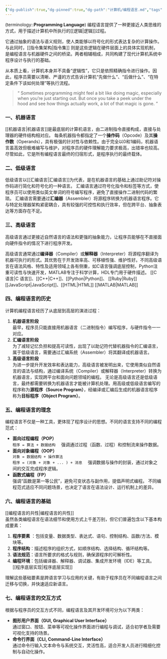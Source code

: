 ```yaml
---
{"dg-publish":true,"dg-pinned":true,"dg-path":"计算机/编程语言.md","tags":["Programming"],"permalink":"/计算机/编程语言/","pinned":true,"dgPassFrontmatter":true,"noteIcon":"","created":"2024-05-21T15:20:28.000+08:00","updated":"2025-05-01T23:28:18.481+08:00"}
---
```



(terminology::**Programming Language**)
编程语言提供了一种更接近人类思维的方式，用于描述计算机中所执行的[[逻辑\|逻辑]]过程。

它通过抽象的语法与语义规则，使人类能够以符号化的形式表达复杂的计算操作。与此同时，[[指令集架构\|指令集]] 则是这些逻辑在硬件层面上的具体实现机制，是编程语言与机器硬件之间的桥梁。两者相辅相成，共同构建了现代计算机系统中程序设计与执行的基础。

从本质上看，计算机本身并不具备“逻辑性”，它只是依照精确指令进行操作。因此，程序员需要以清晰、严谨的方式告诉计算机“先做什么”、“后做什么”、“在特定条件下该如何处理”等执行流程。

>“ Sometimes programming might feel a bit like doing magic, especially when you’re just starting out. But once you take a peek under the hood and see how things actually work, a lot of that magic is gone.  ”

### 一、机器语言
[[机器语言\|机器语言]]是最底层的计算机语言，由二进制指令直接构成，直接与处理器的硬件结构相对应。
每条机器指令都指定了一个**操作码**（Opcode）及其**操作数**（Operands），具有极强的针对性与依赖性。由于完全以0和1编码，机器语言虽高效但极难编写与维护，对程序员的硬件理解能力要求极高，出错率也较高。尽管如此，它是所有编程语言最终的归宿形式，是程序执行的最终载体。
### 二、低级语言
低级语言以[[汇编语言\|汇编语言]]为代表，是在机器语言的基础上通过助记符对操作码进行简化和符号化的一种语言。
汇编语言通过符号化指令和标签等方式，使程序员可以使用类似英文单词的符号编写程序，避免了直接操作二进制代码的繁琐。
汇编语言需要通过**汇编器**（Assembler）将源程序转换为机器语言程序。它与特定处理器架构紧密耦合，具有较强的可控性和执行效率，但在跨平台、抽象表达等方面存在不足。
### 三、高级语言
高级语言通过更接近自然语言的语法和更强的抽象能力，让程序员能够在不直接面向硬件指令的情况下进行程序开发。

高级语言通常通过**编译器**（Compiler）或**解释器**（Interpreter）将源程序翻译为机器可执行的形式。其优势在于开发效率高、可移植性强、维护性好。不同高级语言在语法风格、特性及适用领域上各有侧重，如C语言强调底层控制，Python注重可读性与快速开发，MATLAB专注于科学计算，HDL专门用于硬件描述。
[[C 语言\|C 语言]]、[[C++\|C++]]、[[Python\|Python]]、 [[Ruby\|Ruby]]
[[JavaScript\|JavaScript]]、[[HTML\|HTML]]
[[MATLAB\|MATLAB]]

### 四、编程语言的历史
计算机编程语言经历了从底层到高层的演进过程：
1. **机器语言阶段**  
    最早，程序员只能直接用机器语言（二进制指令）编写程序，与硬件指令一一对应。
2. **汇编语言阶段**  
    为了减轻记忆负担和提高可读性，出现了以助记符代替机器指令的汇编语言，属于低级语言，需要通过汇编系统（Assembler）将其翻译成机器语言。
3. **高级语言阶段**  
    为进一步提升开发效率和表达能力，高级语言被发明出来，它使用类似自然语言的语法与结构，通过编译系统（Compiler）或解释器（Interpreter）转换为机器语言，实现跨平台和面向问题领域的编程。
无论是高级语言还是低级语言，最终都需要转换为机器语言才能被计算机处理。用高级或低级语言编写的程序称为**源程序（Source Program）**，经编译或汇编后生成的机器语言程序称为**目标程序（Object Program）**。

### 五、编程语言的理念
编程语言不仅是一种工具，更体现了程序设计的思想。不同的语言支持不同的编程范式：
- **面向过程编程（POP）**  
    `程序 = 算法 + 数据结构  `
    强调通过过程（函数、过程）和控制流来操作数据。
- **面向对象编程（OOP）**  
    `对象 = 数据结构 + 操作算法`  
    `程序 = (对象 + 对象 + ... ) + 消息  `
    强调数据与操作的封装，通过对象之间的交互完成程序逻辑。
- **函数式编程（FP）**  
    强调“函数是第一等公民”，避免可变状态与副作用，提倡声明式编程。
不同编程范式适应不同问题场景，也决定了语言在语法设计、运行机制上的差异。

### 六、编程语言的基础
[[编程语言的共性\|编程语言的共性]]   
虽然各类编程语言在语法细节和使用方式上千差万别，但它们普遍包含以下基本构成要素：
1. **程序要素** ：包括变量、数据类型、表达式、语句、控制结构、函数/方法、模块等。
2. **程序结构**：描述程序的组织方式，如顺序结构、选择结构、循环结构等。
3. **语法规范**：语言所要求的格式与规则，确保源程序的可解析性。
4. **编程环境**：包括编译器、解释器、调试器、集成开发环境（IDE）等工具。  [[程序底层实现\|程序底层实现]]

理解这些基础要素是跨语言学习与应用的关键，有助于程序员在不同编程语言之间迁移与切换，并快速适应新语言。

### 七、编程语言的交互方式
根据与程序员的交互方式不同，编程语言及其开发环境可分为以下两类：
- **图形用户界面（GUI, Graphical User Interface）**  
    通过窗口、按钮、菜单等可视化操作界面进行编程与调试，适合初学者及需要可视化支持的场景。
- **命令行界面（CLI, Command-Line Interface）**  
    通过命令行输入文本命令与系统交互，灵活性高，适合开发人员进行精细化控制与自动化操作。 

